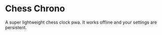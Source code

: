 # Chess Chrono

A super lightweight chess clock pwa. It works offline and your settings are persistent.
